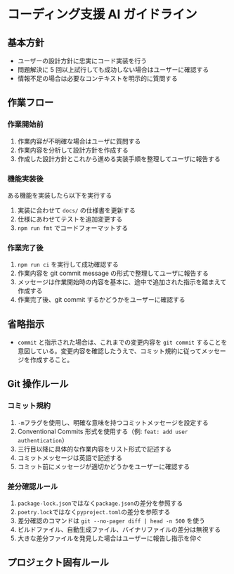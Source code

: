 # コーディング支援 AI ガイドライン

## 基本方針

- ユーザーの設計方針に忠実にコード実装を行う
- 問題解決に 5 回以上試行しても成功しない場合はユーザーに確認する
- 情報不足の場合は必要なコンテキストを明示的に質問する

## 作業フロー

### 作業開始前

1. 作業内容が不明確な場合はユーザに質問する
2. 作業内容を分析して設計方針を作成する
3. 作成した設計方針とこれから進める実装手順を整理してユーザに報告する

### 機能実装後

ある機能を実装したら以下を実行する

1. 実装に合わせて `docs/` の仕様書を更新する
2. 仕様にあわせてテストを追加変更する
3. `npm run fmt` でコードフォーマットする

### 作業完了後

1. `npm run ci` を実行して成功確認する
2. 作業内容を git commit message の形式で整理してユーザに報告する
3. メッセージは作業開始時の内容を基本に、途中で追加された指示を踏まえて作成する
4. 作業完了後、git commit するかどうかをユーザーに確認する

## 省略指示

- `commit` と指示された場合は、これまでの変更内容を `git commit` することを意図している。変更内容を確認したうえで、コミット規約に従ってメッセージを作成すること。

## Git 操作ルール

### コミット規約

1. `-m`フラグを使用し、明確な意味を持つコミットメッセージを設定する
2. Conventional Commits 形式を使用する（例: `feat: add user authentication`）
3. 三行目以降に具体的な作業内容をリスト形式で記述する
4. コミットメッセージは英語で記述する
5. コミット前にメッセージが適切かどうかをユーザーに確認する

### 差分確認ルール

1. `package-lock.json`ではなく`package.json`の差分を参照する
2. `poetry.lock`ではなく`pyproject.toml`の差分を参照する
3. 差分確認のコマンドは `git --no-pager diff | head -n 500` を使う
4. ビルドファイル、自動生成ファイル、バイナリファイルの差分は無視する
5. 大きな差分ファイルを発見した場合はユーザーに報告し指示を仰ぐ

## プロジェクト固有ルール
